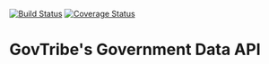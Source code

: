 [![Build Status](https://travis-ci.org/GovTribe/api.png?branch=master)](https://travis-ci.org/GovTribe/api)
[![Coverage Status](https://coveralls.io/repos/GovTribe/api/badge.png?branch=master)](https://coveralls.io/r/GovTribe/api?branch=master)

GovTribe's Government Data API
======
